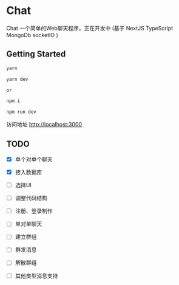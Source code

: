 # Chat
Chat 一个简单的Web聊天程序，正在开发中 (基于 NextJS TypeScript MongoDb socketIO )

## Getting Started

```bash
yarn

yarn dev

or

npm i

npm run dev

```
访问地址 [http://localhost:3000](http://localhost:3000)



## TODO
- [x] 单个对单个聊天
- [x] 接入数据库
- [ ] 选择UI
- [ ] 调整代码结构
- [ ] 注册、登录制作
- [ ] 单对单聊天
- [ ] 建立群组
- [ ] 群发消息
- [ ] 解散群组
- [ ] 其他类型消息支持

